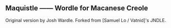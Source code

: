 ## Maquistle —— Wordle for Macanese Creole

Original version by Josh Wardle. Forked from [Samuel Lo / Vatnid]'s JNDLE. 

